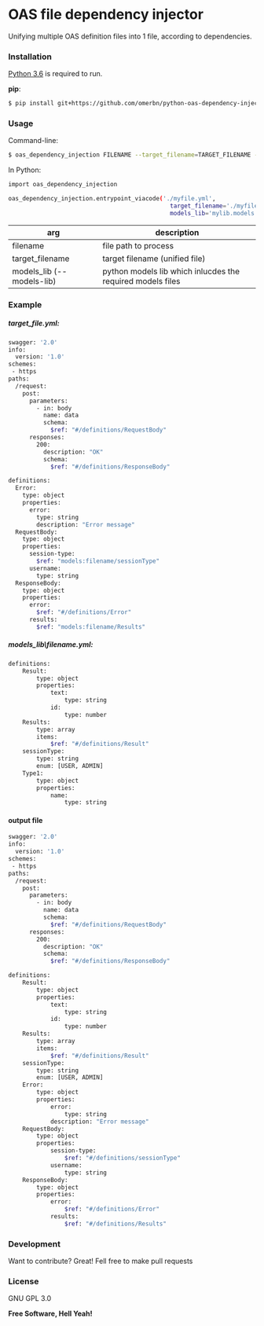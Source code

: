 # OAS file dependency injector
Unifying multiple OAS definition files into 1 file, according to dependencies.


### Installation
[Python 3.6](https://www.python.org/downloads/release/python-362/) is required to run.

__pip__:
```sh
$ pip install git+https://github.com/omerbn/python-oas-dependency-injector.git
```

### Usage
Command-line:

```sh
$ oas_dependency_injection FILENAME --target_filename=TARGET_FILENAME --models-library=PYTHON_MODELS_LIB
```
In Python:
```sh
import oas_dependency_injection

oas_dependency_injection.entrypoint_viacode('./myfile.yml',
                                              target_filename='./myfile_pp.yml',
                                              models_lib='mylib.models')
```

| arg | description |
| ------ | ------ |
| filename | file path to process |
| target_filename | target filename (unified file) |
| models_lib (--models-lib) | python models lib which inlucdes the required models files|


### Example

##### target_file.yml:

```sh
swagger: '2.0'
info:
  version: '1.0'
schemes:
 - https
paths:
  /request:
    post:
      parameters:
        - in: body
          name: data
          schema:
            $ref: "#/definitions/RequestBody"
      responses:
        200:
          description: "OK"
          schema:
            $ref: "#/definitions/ResponseBody"

definitions:
  Error:
    type: object
    properties:
      error:
        type: string
        description: "Error message"
  RequestBody:
    type: object
    properties:
      session-type:
        $ref: "models:filename/sessionType"
      username:
        type: string
  ResponseBody:
    type: object
    properties:
      error:
        $ref: "#/definitions/Error"
      results:
        $ref: "models:filename/Results"

```

##### models\_lib\filename.yml:
```sh
definitions:
    Result:
        type: object
        properties:
            text:
                type: string
            id:
                type: number
    Results:
        type: array
        items:
            $ref: "#/definitions/Result"
    sessionType:
        type: string
        enum: [USER, ADMIN]
    Type1:
        type: object
        properties:
            name:
                type: string
```

#### output file
```sh
swagger: '2.0'
info:
  version: '1.0'
schemes:
 - https
paths:
  /request:
    post:
      parameters:
        - in: body
          name: data
          schema:
            $ref: "#/definitions/RequestBody"
      responses:
        200:
          description: "OK"
          schema:
            $ref: "#/definitions/ResponseBody"

definitions:
    Result:
        type: object
        properties:
            text:
                type: string
            id:
                type: number
    Results:
        type: array
        items:
            $ref: "#/definitions/Result"
    sessionType:
        type: string
        enum: [USER, ADMIN]
    Error:
        type: object
        properties:
            error:
                type: string
            description: "Error message"
    RequestBody:
        type: object
        properties:
            session-type:
                $ref: "#/definitions/sessionType"
            username:
                type: string
    ResponseBody:
        type: object
        properties:
            error:
                $ref: "#/definitions/Error"
            results:
                $ref: "#/definitions/Results"

```

### Development

Want to contribute? Great!
Fell free to make pull requests

### License
GNU GPL 3.0



**Free Software, Hell Yeah!**